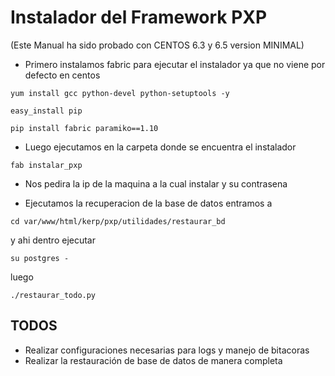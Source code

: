 Instalador del Framework PXP
===============================

(Este Manual ha sido probado con CENTOS 6.3 y 6.5 version MINIMAL) 

* Primero instalamos fabric para ejecutar el instalador ya que no viene por defecto en centos

```yum install gcc python-devel python-setuptools -y```

```easy_install pip```

```pip install fabric paramiko==1.10```


* Luego ejecutamos en la carpeta donde se encuentra el instalador

```fab instalar_pxp```

* Nos pedira la ip de la maquina a la cual instalar y su contrasena

* Ejecutamos la recuperacion de la base de datos entramos a 

```cd var/www/html/kerp/pxp/utilidades/restaurar_bd```

y ahi dentro ejecutar 

```su postgres -```

luego

```./restaurar_todo.py```

TODOS
-------
* Realizar configuraciones necesarias para logs y manejo de bitacoras
* Realizar la restauración de base de datos de manera completa
